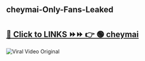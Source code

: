 
 ## cheymai-Only-Fans-Leaked

# <h2><a href="https://clipsfans.com/cheymai&ref=git">🔗 Click to LINKS ⏩⏩ 👉 🟢 cheymai </a></h2>

<a href="https://clipsfans.com/cheymai&ref=git" rel="nofollow" data-target="animated-image.originalLink"><img src="https://i.ibb.co.com/xMMVF88/686577567.gif" alt="Viral Video Original" style="max-width: 100%; display: inline-block;" data-target="animated-image.originalImage"></a>
